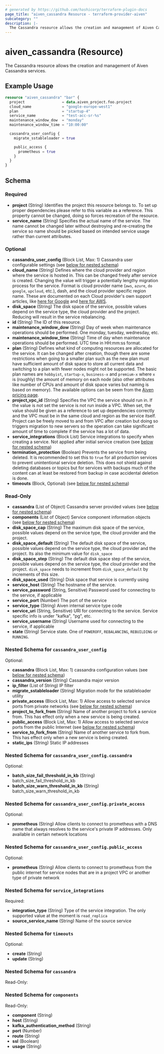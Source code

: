 ```yaml
---
# generated by https://github.com/hashicorp/terraform-plugin-docs
page_title: "aiven_cassandra Resource - terraform-provider-aiven"
subcategory: ""
description: |-
  The Cassandra resource allows the creation and management of Aiven Cassandra services.
---
```


# aiven_cassandra (Resource)

The Cassandra resource allows the creation and management of Aiven Cassandra services.

## Example Usage

```terraform
resource "aiven_cassandra" "bar" {
  project                 = data.aiven_project.foo.project
  cloud_name              = "google-europe-west1"
  plan                    = "startup-4"
  service_name            = "test-acc-sr-%s"
  maintenance_window_dow  = "monday"
  maintenance_window_time = "10:00:00"

  cassandra_user_config {
    migrate_sstableloader = true

    public_access {
      prometheus = true
    }
  }
}
```

<!-- schema generated by tfplugindocs -->
## Schema

### Required

- **project** (String) Identifies the project this resource belongs to. To set up proper dependencies please refer to this variable as a reference. This property cannot be changed, doing so forces recreation of the resource.
- **service_name** (String) Specifies the actual name of the service. The name cannot be changed later without destroying and re-creating the service so name should be picked based on intended service usage rather than current attributes.

### Optional

- **cassandra_user_config** (Block List, Max: 1) Cassandra user configurable settings (see [below for nested schema](#nestedblock--cassandra_user_config))
- **cloud_name** (String) Defines where the cloud provider and region where the service is hosted in. This can be changed freely after service is created. Changing the value will trigger a potentially lengthy migration process for the service. Format is cloud provider name (`aws`, `azure`, `do` `google`, `upcloud`, etc.), dash, and the cloud provider specific region name. These are documented on each Cloud provider's own support articles, like [here for Google](https://cloud.google.com/compute/docs/regions-zones/) and [here for AWS](https://docs.aws.amazon.com/AmazonRDS/latest/UserGuide/Concepts.RegionsAndAvailabilityZones.html).
- **disk_space** (String) The disk space of the service, possible values depend on the service type, the cloud provider and the project. Reducing will result in the service rebalancing.
- **id** (String) The ID of this resource.
- **maintenance_window_dow** (String) Day of week when maintenance operations should be performed. One monday, tuesday, wednesday, etc.
- **maintenance_window_time** (String) Time of day when maintenance operations should be performed. UTC time in HH:mm:ss format.
- **plan** (String) Defines what kind of computing resources are allocated for the service. It can be changed after creation, though there are some restrictions when going to a smaller plan such as the new plan must have sufficient amount of disk space to store all current data and switching to a plan with fewer nodes might not be supported. The basic plan names are `hobbyist`, `startup-x`, `business-x` and `premium-x` where `x` is (roughly) the amount of memory on each node (also other attributes like number of CPUs and amount of disk space varies but naming is based on memory). The available options can be seem from the [Aiven pricing page](https://aiven.io/pricing).
- **project_vpc_id** (String) Specifies the VPC the service should run in. If the value is not set the service is not run inside a VPC. When set, the value should be given as a reference to set up dependencies correctly and the VPC must be in the same cloud and region as the service itself. Project can be freely moved to and from VPC after creation but doing so triggers migration to new servers so the operation can take significant amount of time to complete if the service has a lot of data.
- **service_integrations** (Block List) Service integrations to specify when creating a service. Not applied after initial service creation (see [below for nested schema](#nestedblock--service_integrations))
- **termination_protection** (Boolean) Prevents the service from being deleted. It is recommended to set this to `true` for all production services to prevent unintentional service deletion. This does not shield against deleting databases or topics but for services with backups much of the content can at least be restored from backup in case accidental deletion is done.
- **timeouts** (Block, Optional) (see [below for nested schema](#nestedblock--timeouts))

### Read-Only

- **cassandra** (List of Object) Cassandra server provided values (see [below for nested schema](#nestedatt--cassandra))
- **components** (List of Object) Service component information objects (see [below for nested schema](#nestedatt--components))
- **disk_space_cap** (String) The maximum disk space of the service, possible values depend on the service type, the cloud provider and the project.
- **disk_space_default** (String) The default disk space of the service, possible values depend on the service type, the cloud provider and the project. Its also the minimum value for `disk_space`
- **disk_space_step** (String) The default disk space step of the service, possible values depend on the service type, the cloud provider and the project. `disk_space` needs to increment from `disk_space_default` by increments of this size.
- **disk_space_used** (String) Disk space that service is currently using
- **service_host** (String) The hostname of the service.
- **service_password** (String, Sensitive) Password used for connecting to the service, if applicable
- **service_port** (Number) The port of the service
- **service_type** (String) Aiven internal service type code
- **service_uri** (String, Sensitive) URI for connecting to the service. Service specific info is under "kafka", "pg", etc.
- **service_username** (String) Username used for connecting to the service, if applicable
- **state** (String) Service state. One of `POWEROFF`, `REBALANCING`, `REBUILDING` or `RUNNING`.

<a id="nestedblock--cassandra_user_config"></a>
### Nested Schema for `cassandra_user_config`

Optional:

- **cassandra** (Block List, Max: 1) cassandra configuration values (see [below for nested schema](#nestedblock--cassandra_user_config--cassandra))
- **cassandra_version** (String) Cassandra major version
- **ip_filter** (List of String) IP filter
- **migrate_sstableloader** (String) Migration mode for the sstableloader utility
- **private_access** (Block List, Max: 1) Allow access to selected service ports from private networks (see [below for nested schema](#nestedblock--cassandra_user_config--private_access))
- **project_to_fork_from** (String) Name of another project to fork a service from. This has effect only when a new service is being created.
- **public_access** (Block List, Max: 1) Allow access to selected service ports from the public Internet (see [below for nested schema](#nestedblock--cassandra_user_config--public_access))
- **service_to_fork_from** (String) Name of another service to fork from. This has effect only when a new service is being created.
- **static_ips** (String) Static IP addresses

<a id="nestedblock--cassandra_user_config--cassandra"></a>
### Nested Schema for `cassandra_user_config.cassandra`

Optional:

- **batch_size_fail_threshold_in_kb** (String) batch_size_fail_threshold_in_kb
- **batch_size_warn_threshold_in_kb** (String) batch_size_warn_threshold_in_kb


<a id="nestedblock--cassandra_user_config--private_access"></a>
### Nested Schema for `cassandra_user_config.private_access`

Optional:

- **prometheus** (String) Allow clients to connect to prometheus with a DNS name that always resolves to the service's private IP addresses. Only available in certain network locations


<a id="nestedblock--cassandra_user_config--public_access"></a>
### Nested Schema for `cassandra_user_config.public_access`

Optional:

- **prometheus** (String) Allow clients to connect to prometheus from the public internet for service nodes that are in a project VPC or another type of private network



<a id="nestedblock--service_integrations"></a>
### Nested Schema for `service_integrations`

Required:

- **integration_type** (String) Type of the service integration. The only supported value at the moment is `read_replica`
- **source_service_name** (String) Name of the source service


<a id="nestedblock--timeouts"></a>
### Nested Schema for `timeouts`

Optional:

- **create** (String)
- **update** (String)


<a id="nestedatt--cassandra"></a>
### Nested Schema for `cassandra`

Read-Only:



<a id="nestedatt--components"></a>
### Nested Schema for `components`

Read-Only:

- **component** (String)
- **host** (String)
- **kafka_authentication_method** (String)
- **port** (Number)
- **route** (String)
- **ssl** (Boolean)
- **usage** (String)



